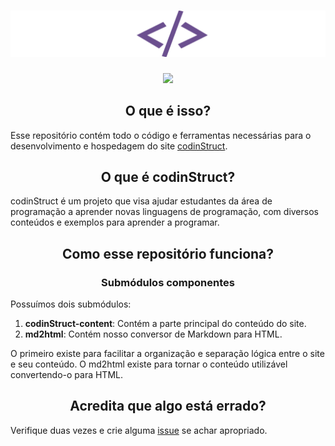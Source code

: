 # ![codinStruct](codinstruct_anim.svg)

<div align="center">
    <!--
    <a href="https://opensource.org/licenses/MIT">
        <img src="https://img.shields.io/badge/License-MIT-yellow.svg"></img>
    </a>
    -->
    <a href="https://github.com/codinStruct/codinStruct/actions/workflows/server.yml">
        <img src="https://github.com/codinStruct/codinStruct/actions/workflows/server.yml/badge.svg"></img>
    </a>
</div>

<!-- Os espaços permitem usar Markdown dentro do HTML -->
<div align="center">

## O que é isso?

</div>

Esse repositório contém todo o código e ferramentas necessárias para o
desenvolvimento e hospedagem do site
[codinStruct](https://codinstruct-pi4.herokuapp.com).

<div align="center">

## O que é codinStruct?

</div>

codinStruct é um projeto que visa ajudar estudantes da área de programação a
aprender novas linguagens de programação, com diversos conteúdos e exemplos para
aprender a programar.

<div align="center">

## Como esse repositório funciona?

### Submódulos componentes

</div>

Possuímos dois submódulos:

1. **codinStruct-content**: Contém a parte principal do conteúdo do site.
1. **md2html**: Contém nosso conversor de Markdown para HTML.

O primeiro existe para facilitar a organização e separação lógica entre o site e
seu conteúdo. O md2html existe para tornar o conteúdo utilizável convertendo-o
para HTML.

<div align="center">

## Acredita que algo está errado?

</div>

Verifique duas vezes e crie alguma
[issue](https://github.com/codinStruct/codinStruct/issues) se achar apropriado.
